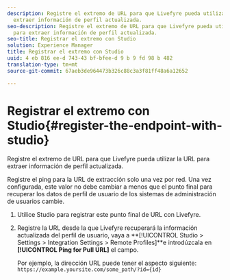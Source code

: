 ```yaml
---
description: Registre el extremo de URL para que Livefyre pueda utilizar la URL para
  extraer información de perfil actualizada.
seo-description: Registre el extremo de URL para que Livefyre pueda utilizar la URL
  para extraer información de perfil actualizada.
seo-title: Registrar el extremo con Studio
solution: Experience Manager
title: Registrar el extremo con Studio
uuid: 4 eb 816 ee-d 743-43 bf-bfee-d 9 b 9 fd 98 b 482
translation-type: tm+mt
source-git-commit: 67aeb3de964473b326c88c3a3f81ff48a6a12652

---
```



# Registrar el extremo con Studio{#register-the-endpoint-with-studio}

Registre el extremo de URL para que Livefyre pueda utilizar la URL para extraer información de perfil actualizada.

Registre el ping para la URL de extracción solo una vez por red. Una vez configurada, este valor no debe cambiar a menos que el punto final para recuperar los datos de perfil de usuario de los sistemas de administración de usuarios cambie.

1. Utilice Studio para registrar este punto final de URL con Livefyre.
1. Registre la URL desde la que Livefyre recuperará la información actualizada del perfil de usuario, vaya a **[!UICONTROL Studio > Settings > Integration Settings > Remote Profiles]**e introdúzcala en **[!UICONTROL Ping for Pull URL]** el campo.

   Por ejemplo, la dirección URL puede tener el aspecto siguiente: `https://example.yoursite.com/some_path/?id={id}`

